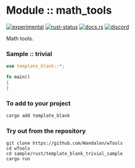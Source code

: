# Module :: math_tools
[![experimental](https://img.shields.io/badge/stability-experimental-orange.svg)](https://github.com/emersion/stability-badges#experimental) [![rust-status](https://github.com/Wandalen/wTools/actions/workflows/ModuleTemplateBlankPush.yml/badge.svg)](https://github.com/Wandalen/wTools/actions/workflows/ModuleTemplateBlankPush.yml) [![docs.rs](https://img.shields.io/docsrs/template_blank?color=e3e8f0&logo=docs.rs)](https://docs.rs/template_blank) [![discord](https://img.shields.io/discord/872391416519737405?color=e3e8f0&logo=discord&logoColor=e3e8f0)](https://discord.gg/JwTG6d2b)

Math tools.

### Sample :: trivial

```rust
use template_blank::*;

fn main()
{
}
```

### To add to your project

```bash
cargo add template_blank
```

### Try out from the repository

``` shell test
git clone https://github.com/Wandalen/wTools
cd wTools
cd sample/rust/template_blank_trivial_sample
cargo run
```
